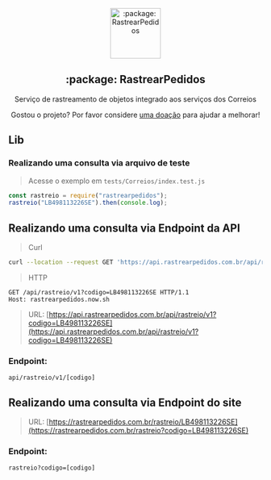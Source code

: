 <p align="center">
 <img width="100px" src="https://rastrearpedidos.com.br/images/favicon.png" align="center" alt=":package: RastrearPedidos" />
 <h2 align="center">:package: RastrearPedidos</h2>
 <p align="center">Serviço de rastreamento de objetos integrado aos serviços dos Correios</p>
</p>

<p align="center">Gostou o projeto? Por favor considere <a href="http://bit.ly/doarprarastrearpedidos">uma doação</a> para ajudar a melhorar!


## Lib

### Realizando uma consulta via arquivo de teste

> Acesse o exemplo em `tests/Correios/index.test.js`

```js
const rastreio = require("rastrearpedidos");
rastreio("LB498113226SE").then(console.log);
```

## Realizando uma consulta via Endpoint da API

> Curl

```sh
curl --location --request GET 'https://api.rastrearpedidos.com.br/api/rastreio/v1?codigo=LB498113226SE'
```

> HTTP

```http
GET /api/rastreio/v1?codigo=LB498113226SE HTTP/1.1
Host: rastrearpedidos.now.sh
```

> URL: [https://api.rastrearpedidos.com.br/api/rastreio/v1?codigo=LB498113226SE](https://api.rastrearpedidos.com.br/api/rastreio/v1?codigo=LB498113226SE)

### Endpoint:

`api/rastreio/v1/[codigo]`


## Realizando uma consulta via Endpoint do site

> URL: [https://rastrearpedidos.com.br/rastreio/LB498113226SE](https://rastrearpedidos.com.br/rastreio?codigo=LB498113226SE)

### Endpoint:

`rastreio?codigo=[codigo]`


